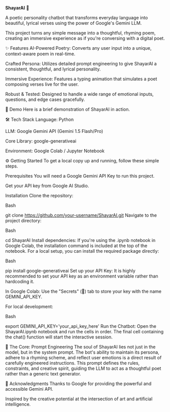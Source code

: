 **ShayarAI** 📜


A poetic personality chatbot that transforms everyday language into beautiful, lyrical verses using the power of Google's Gemini LLM.

This project turns any simple message into a thoughtful, rhyming poem, creating an immersive experience as if you're conversing with a digital poet.

✨ Features
AI-Powered Poetry: Converts any user input into a unique, context-aware poem in real-time.

Crafted Persona: Utilizes detailed prompt engineering to give ShayarAI a consistent, thoughtful, and lyrical personality.

Immersive Experience: Features a typing animation that simulates a poet composing verses live for the user.

Robust & Tested: Designed to handle a wide range of emotional inputs, questions, and edge cases gracefully.

🚀 Demo
Here is a brief demonstration of ShayarAI in action.



🛠️ Tech Stack
Language: Python

LLM: Google Gemini API (Gemini 1.5 Flash/Pro)

Core Library: google-generativeai

Environment: Google Colab / Jupyter Notebook

⚙️ Getting Started
To get a local copy up and running, follow these simple steps.

Prerequisites
You will need a Google Gemini API Key to run this project.

Get your API key from Google AI Studio.

Installation
Clone the repository:

Bash

git clone https://github.com/your-username/ShayarAI.git
Navigate to the project directory:

Bash

cd ShayarAI
Install dependencies:
If you're using the .ipynb notebook in Google Colab, the installation command is included at the top of the notebook. For a local setup, you can install the required package directly:

Bash

pip install google-generativeai
Set up your API Key:
It is highly recommended to set your API key as an environment variable rather than hardcoding it.

In Google Colab: Use the "Secrets" (🔑) tab to store your key with the name GEMINI_API_KEY.

For local development:

Bash

export GEMINI_API_KEY='your_api_key_here'
Run the Chatbot:
Open the ShayarAI.ipynb notebook and run the cells in order. The final cell containing the chat() function will start the interactive session.

🧠 The Core: Prompt Engineering
The soul of ShayarAI lies not just in the model, but in the system prompt. The bot's ability to maintain its persona, adhere to a rhyming scheme, and reflect user emotions is a direct result of carefully engineered instructions. This prompt defines the rules, constraints, and creative spirit, guiding the LLM to act as a thoughtful poet rather than a generic text generator.

🤝 Acknowledgments
Thanks to Google for providing the powerful and accessible Gemini API.

Inspired by the creative potential at the intersection of art and artificial intelligence.
